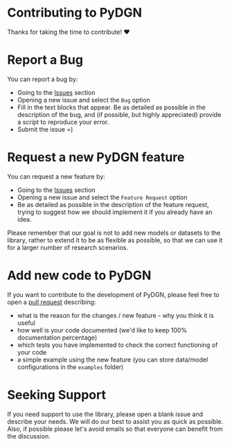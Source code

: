# Contributing to PyDGN

Thanks for taking the time to contribute! ❤️

# Report a Bug

You can report a bug by:

- Going to the [Issues](https://github.com/diningphil/PyDGN/issues) section
- Opening a new issue and select the `Bug` option
- Fill in the text blocks that appear. Be as detailed as possible in the description of the bug, and (if possible, but highly appreciated) provide a script to reproduce your error.
- Submit the issue =)

# Request a new PyDGN feature

You can request a new feature by:

- Going to the [Issues](https://github.com/diningphil/PyDGN/issues) section
- Opening a new issue and select the `Feature Request` option
- Be as detailed as possible in the description of the feature request, trying to suggest how we should implement it if you already have an idea.

Please remember that our goal is not to add new models or datasets to the library, rather to extend it to be as flexible as possible, so that we can use it for a larger number of research scenarios.

# Add new code to PyDGN

If you want to contribute to the development of PyDGN, please feel free to open a [pull request](https://github.com/diningphil/PyDGN/pulls) describing:

- what is the reason for the changes / new feature - why you think it is useful
- how well is your code documented (we'd like to keep 100% documentation percentage)
- which tests you have implemented to check the correct functioning of your code
- a simple example using the new feature (you can store data/model configurations in the `examples` folder)

# Seeking Support

If you need support to use the library, please open a blank issue and describe your needs. We will do our best to assist you as quick as possible. Also, if possible please let's avoid emails so that everyone can benefit from the discussion.

